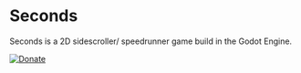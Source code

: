 # Seconds
Seconds is a 2D sidescroller/ speedrunner game build in the Godot Engine.

[![Donate](https://img.shields.io/badge/Donate-PayPal-green.svg)](https://paypal.me/juso42?locale.x=de_DE)
